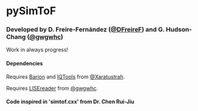 # pySimToF
### Developed by D. Freire-Fernández ([@DFreireF](https://github.com/DFreireF)) and G. Hudson-Chang ([@gwgwhc](https://github.com/gwgwhc)) 
Work in always progress!

#### Dependencies
Requires [Barion](https://github.com/xaratustrah/barion) and [IQTools](https://github.com/xaratustrah/iqtools) from [@Xaratustrah](https://github.com/xaratustrah).

Requires [LISEreader](https://github.com/gwgwhc/lisereader) from [@gwgwhc](https://github.com/gwgwhc).

#### Code inspired in 'simtof.cxx' from Dr. Chen Rui-Jiu
